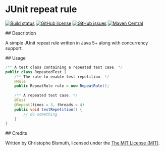 # JUnit repeat rule

[![Build status](https://travis-ci.org/cbismuth/junit-repeat-rule.svg?branch=master)](https://travis-ci.org/cbismuth/junit-repeat-rule)
[![GitHub license](https://img.shields.io/badge/license-MIT-blue.svg)](https://raw.githubusercontent.com/cbismuth/junit-repeat-rule/master/LICENSE.md)
[![GitHub issues](https://img.shields.io/github/issues/cbismuth/junit-repeat-rule.svg)](https://github.com/cbismuth/junit-repeat-rule/issues)
[![Maven Central](https://maven-badges.herokuapp.com/maven-central/com.github.cbismuth/junit-repeat-rule/badge.svg)](https://maven-badges.herokuapp.com/maven-central/com.github.cbismuth/junit-repeat-rule/)

## Description

A simple JUnit repeat rule written in Java 5+ along with concurrency support.

## Usage

```java
/** A test class containing a repeated test case. */
public class RepeatedTest {
    /** The rule to enable test repetition. */
    @Rule
    public RepeatRule rule = new RepeatRule();
    
    /** A repeated test case. */
    @Test
    @Repeat(times = 3, threads = 4)
    public void testRepetition() {
        // do something
    }
}
```

## Credits

Written by Christophe Bismuth, licensed under the [The MIT License (MIT)](LICENSE.md).
